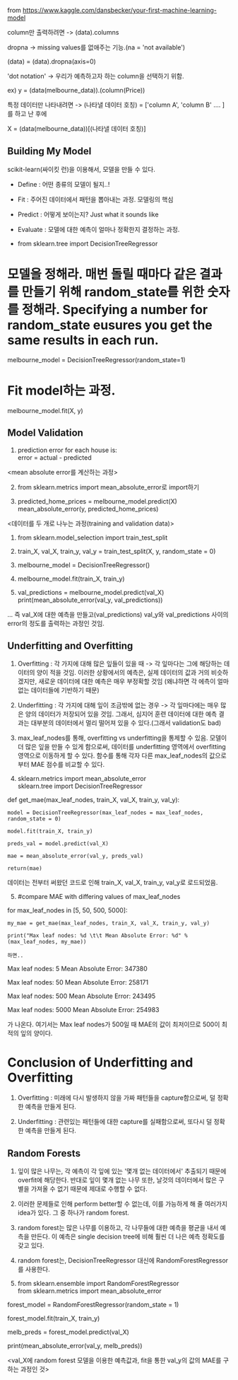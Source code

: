from https://www.kaggle.com/dansbecker/your-first-machine-learning-model

column만 출력하려면 -> (data).columns

dropna -> missing values를 없애주는 기능.(na = 'not available')

(data) = (data).dropna(axis=0)

'dot notation' -> 우리가 예측하고자 하는 column을 선택하기 위함.

ex) y = (data(melbourne_data)).(column(Price))

특정 데이터만 나타내려면 -> (나타낼 데이터 호칭) = ['column A', 'column B' .... ] 를 하고 난 후에

X = (data(melbourne_data))[(나타낼 데이터 호칭)]

## Building My Model

scikit-learn(싸이킷 런)을 이용해서, 모델을 만들 수 있다.

- Define : 어떤 종류의 모델이 될지..!

- Fit : 주어진 데이터에서 패턴을 뽑아내는 과정. 모델링의 핵심

- Predict : 어떻게 보이는지? Just what it sounds like

- Evaluate : 모델에 대한 예측이 얼마나 정확한지 결정하는 과정.

* from sklearn.tree import DecisionTreeRegressor


# 모델을 정해라. 매번 돌릴 때마다 같은 결과를 만들기 위해 random_state를 위한 숫자를 정해라. Specifying a number for random_state eusures you get the same results in each run.

melbourne_model = DecisionTreeRegressor(random_state=1)

# Fit model하는 과정.

melbourne_model.fit(X, y)

## Model Validation

1. prediction error for each house is:<br> error = actual - predicted

<mean absolute error를 계산하는 과정>

2. from sklearn.metrics import mean_absolute_error로 import하기

3. predicted_home_prices = melbourne_model.predict(X)<br>mean_absolute_error(y, predicted_home_prices)

<데이터를 두 개로 나누는 과정(training and validation data)>

1. from sklearn.model_selection import train_test_split

2. train_X, val_X, train_y, val_y = train_test_split(X, y, random_state = 0)

3. <Define model> melbourne_model = DecisionTreeRegressor()

4. <Fit model> melbourne_model.fit(train_X, train_y)

5. <get predicted prices on validation data> val_predictions = melbourne_model.predict(val_X)<br>print(mean_absolute_error(val_y, val_predictions))

... 즉 val_X에 대한 예측을 만들고(val_predictions) val_y와 val_predictions 사이의 error의 정도를 출력하는 과정인 것임.


## Underfitting and Overfitting

1. Overfitting : 각 가지에 대해 많은 잎들이 있을 때 -> 각 잎마다는 그에 해당하는 데이터의 양이 적을 것임. 이러한 상황에서의 예측은, 실제 데이터의 값과 거의 비슷하겠지만, 새로운 데이터에 대한 예측은 매우 부정확할 것임 (왜냐하면 각 에측이 얼마 없는 데이터들에 기반하기 때문)

2. Underfitting : 각 가지에 대해 잎이 조금밖에 없는 경우 -> 각 잎마다에는 매우 많은 양의 데이터가 저장되어 있을 것임. 그래서, 심지어 훈련 데이터에 대한 예측 결과는 대부분의 데이터에서 멀리 떨어져 있을 수 있다.(그래서 validation도 bad)

3. max_leaf_nodes를 통해, overfitting vs underfitting을 통제할 수 있음. 모델이 더 많은 잎을 만들 수 있게 함으로써, 데이터를 underfitting 영역에서 overfitting 영역으로 이동하게 할 수 있다. 함수를 통해 각자 다른 max_leaf_nodes의 값으로부터 MAE 점수를 비교할 수 있다.

4. sklearn.metrics import mean_absolute_error<br>sklearn.tree import DecisionTreeRegressor

def get_mae(max_leaf_nodes, train_X, val_X, train_y, val_y):

    model = DecisionTreeRegressor(max_leaf_nodes = max_leaf_nodes, random_state = 0)

    model.fit(train_X, train_y)

    preds_val = model.predict(val_X)

    mae = mean_absolute_error(val_y, preds_val)

    return(mae)

데이터는 전부터 써왔던 코드로 인해 train_X, val_X, train_y, val_y로 로드되었음.

5. #compare MAE with differing values of max_leaf_nodes

for max_leaf_nodes in [5, 50, 500, 5000]:
    
    my_mae = get_mae(max_leaf_nodes, train_X, val_X, train_y, val_y)

    print("Max leaf nodes: %d \t\t Mean Absolute Error: %d" % (max_leaf_nodes, my_mae))

    하면..


Max leaf nodes: 5  		 Mean Absolute Error:  347380

Max leaf nodes: 50  		 Mean Absolute Error:  258171

Max leaf nodes: 500  		 Mean Absolute Error:  243495

Max leaf nodes: 5000  		 Mean Absolute Error:  254983

가 나온다. 여기서는 Max leaf nodes가 500일 때 MAE의 값이 최저이므로 500이 최적의 잎의 양이다.

# Conclusion of Underfitting and Overfitting

1. Overfitting : 미래에 다시 발생하지 않을 가짜 패턴들을 capture함으로써, 덜 정확한 예측을 만들게 된다.

2. Underfitting : 관련있는 패턴들에 대한 capture를 실패함으로써, 또다시 덜 정확한 예측을 만들게 된다.

## Random Forests

1. 잎이 많은 나무는, 각 예측이 각 잎에 있는 '몇개 없는 데이터에서' 추출되기 때문에 overfit에 해당한다. 반대로 잎이 몇개 없는 나무 또한, 날것의 데이터에서 많은 구별을 가져올 수 없기 때문에 제대로 수행할 수 없다.

2. 이러한 문제들로 인해 perform better할 수 없는데, 이를 가능하게 해 줄 여러가지 idea가 있다. 그 중 하나가 random forest.

3. random forest는 많은 나무를 이용하고, 각 나무들에 대한 예측을 평균을 내서 예측을 만든다. 이 예측은 single decision tree에 비해 훨씬 더 나은 예측 정확도를 갖고 있다.

4. random forest는, DecisionTreeRegressor 대신에 RandomForestRegressor를 사용한다.

5. from sklearn.ensemble import RandomForestRegressor<br>from sklearn.metrics import mean_absolute_error

forest_model = RandomForestRegressor(random_state = 1)

forest_model.fit(train_X, train_y)

melb_preds = forest_model.predict(val_X)

print(mean_absolute_error(val_y, melb_preds))


<val_X에 random forest 모델을 이용한 예측값과, fit을 통한 val_y의 값의 MAE를 구하는 과정인 것>